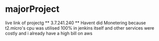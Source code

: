 # majorProject
live link of projectg **  3.7.241.240  **
Havent did Monetering because t2.micro's cpu was utilised 100% in jenkins itself and other services were costly and i already have a high bill on aws 
